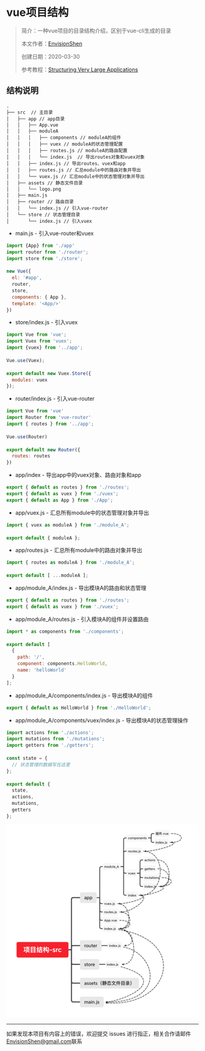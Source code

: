 # vue项目结构

> 简介：一种vue项目的目录结构介绍，区别于vue-cli生成的目录
>
> 本文作者：[EnvisionShen](https://github.com/MrEnvision)
>
> 创建日期：2020-03-30
>
> 参考教程：[Structuring Very Large Applications](https://forum.vuejs.org/t/structuring-very-large-applications/840)





## 结构说明

```
.
├── src  // 主目录
│   ├── app // app目录
│   │   ├── App.vue 
│   │   ├── moduleA
│   │   │   ├── components // moduleA的组件
│   │   │   ├── vuex // moduleA的状态管理配置
│   │   │   ├── routes.js // moduleA的路由配置
│   │   │   └── index.js  // 导出routes对象和vuex对象
│   │   ├── index.js // 导出routes、vuex和app
│   │   ├── routes.js // 汇总module中的路由对象并导出
│   │   └── vuex.js // 汇总module中的状态管理对象并导出
│   ├── assets // 静态文件目录
│   │   └── logo.png 
│   ├── main.js 
│   ├── router // 路由目录
│   │   └── index.js // 引入vue-router
│   └── store // 状态管理目录
│       └── index.js // 引入vuex
```



- main.js - 引入vue-router和vuex

```javascript
import {App} from './app'
import router from './router';
import store from './store';

new Vue({
  el: '#app',
  router,
  store,
  components: { App },
  template: '<App/>'
})
```

- store/index.js - 引入vuex

```javascript
import Vue from 'vue';
import Vuex from 'vuex';
import {vuex} from '../app';

Vue.use(Vuex);

export default new Vuex.Store({
  modules: vuex
});
```

- router/index.js - 引入vue-router

```javascript
import Vue from 'vue'
import Router from 'vue-router'
import { routes } from '../app';

Vue.use(Router)

export default new Router({
  routes: routes
})
```

- app/index - 导出app中的vuex对象、路由对象和app

```javascript
export { default as routes } from './routes';
export { default as vuex } from './vuex';
export { default as App } from './App';
```

- app/vuex.js - 汇总所有module中的状态管理对象并导出

```javascript
import { vuex as moduleA } from './module_A';

export default { moduleA };
```

- app/routes.js - 汇总所有module中的路由对象并导出

```javascript
import { routes as moduleA } from './module_A';

export default [ ...moduleA ];
```

- app/module_A/index.js - 导出模块A的路由和状态管理

```javascript
export { default as routes } from './routes';
export { default as vuex } from './vuex';
```

- app/module_A/routes.js - 引入模块A的组件并设置路由

```javascript
import * as components from './components';

export default [
  {
    path: '/',
    component: components.HelloWorld,
    name: 'helloWorld'
  }
];
```

- app/module_A/components/index.js - 导出模块A的组件

```javascript
export { default as HelloWorld } from './HelloWorld';
```

- app/module_A/components/vuex/index.js - 导出模块A的状态管理操作

```javascript
import actions from './actions';
import mutations from './mutations';
import getters from './getters';

const state = {
  // 状态管理的数据写在这里
};

export default {
  state,
  actions,
  mutations,
  getters
};
```

<img src='项目结构.png'>



------

如果发现本项目有内容上的错误，欢迎提交 issues 进行指正，相关合作请邮件<a href="mailto:EnvisionShen@gmail.com">EnvisionShen@gmail.com</a>联系